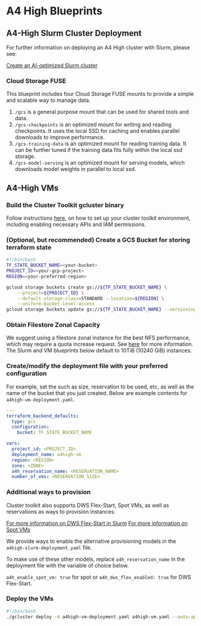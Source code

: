# A4 High Blueprints

## A4-High Slurm Cluster Deployment
For further information on deploying an A4 High cluster with Slurm, please
see:

[Create an AI-optimized Slurm cluster](https://cloud.google.com/ai-hypercomputer/docs/create/create-slurm-cluster)

### Cloud Storage FUSE

This blueprint includes four Cloud Storage FUSE mounts to provide a simple and scalable way
to manage data.

1. `/gcs` is a general purpose mount that can be used for shared tools and data.
1. `/gcs-checkpoints` is an optimized mount for writing and reading checkpoints. It
    uses the local SSD for caching and enables parallel downloads to improve
    performance.
1. `/gcs-training-data` is an optimized mount for reading training data. It can
   be further tuned if the training data fits fully within the local ssd
   storage.
1. `/gcs-model-serving` is an optimized mount for serving models, which
   downloads model weights in parallel to local ssd.

## A4-High VMs

### Build the Cluster Toolkit gcluster binary

Follow instructions
[here](https://cloud.google.com/cluster-toolkit/docs/setup/configure-environment),
on how to set up your cluster toolkit environment, including enabling necessary
APIs and IAM permissions.

### (Optional, but recommended) Create a GCS Bucket for storing terraform state

```bash
#!/bin/bash
TF_STATE_BUCKET_NAME=<your-bucket>
PROJECT_ID=<your-gcp-project>
REGION=<your-preferred-region>

gcloud storage buckets create gs://${TF_STATE_BUCKET_NAME} \
    --project=${PROJECT_ID} \
    --default-storage-class=STANDARD --location=${REGION} \
    --uniform-bucket-level-access
gcloud storage buckets update gs://${TF_STATE_BUCKET_NAME} --versioning
```

### Obtain Filestore Zonal Capacity

We suggest using a filestore zonal instance for the best NFS performance, which
may require a quota increase request. See
[here](https://cloud.google.com/filestore/docs/requesting-quota-increases) for
more information. The Slurm and VM blueprints below default to 10TiB (10240 GiB)
instances.

### Create/modify the deployment file with your preferred configuration

For example, set the such as size, reservation to be used, etc, as well as the
name of the bucket that you just created. Below are example contents for
`a4high-vm-deployment.yaml`.

```yaml
---
terraform_backend_defaults:
  type: gcs
  configuration:
    bucket: TF_STATE_BUCKET_NAME

vars:
  project_id: <PROJECT_ID>
  deployment_name: a4high-vm
  region: <REGION>
  zone: <ZONE>
  a4h_reservation_name: <RESERVATION_NAME>
  number_of_vms: <RESERVATION_SIZE>
```

### Additional ways to provision
Cluster toolkit also supports DWS Flex-Start, Spot VMs, as well as reservations as ways to provision instances.

[For more information on DWS Flex-Start in Slurm](https://github.com/GoogleCloudPlatform/cluster-toolkit/blob/main/docs/slurm-dws-flex.md)
[For more information on Spot VMs](https://cloud.google.com/compute/docs/instances/spot)

We provide ways to enable the alternative provisioning models in the
`a4high-slurm-deployment.yaml` file.

To make use of these other models, replace `a4h_reservation_name` in the
deployment file with the variable of choice below.

`a4h_enable_spot_vm: true` for spot or `a4h_dws_flex_enabled: true` for DWS Flex-Start.

### Deploy the VMs

```bash
#!/bin/bash
./gcluster deploy -d a4high-vm-deployment.yaml a4high-vm.yaml --auto-approve
```
